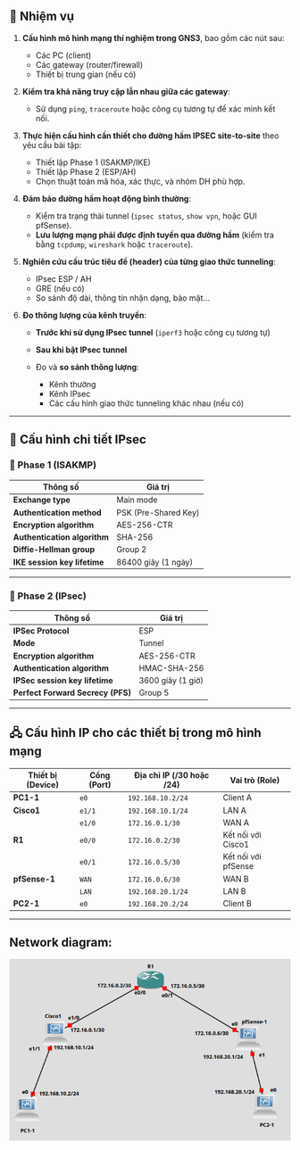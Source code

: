 ## 📘 Nhiệm vụ

1. **Cấu hình mô hình mạng thí nghiệm trong GNS3**, bao gồm các nút sau:

   * Các PC (client)
   * Các gateway (router/firewall)
   * Thiết bị trung gian (nếu có)

2. **Kiểm tra khả năng truy cập lẫn nhau giữa các gateway**:

   * Sử dụng `ping`, `traceroute` hoặc công cụ tương tự để xác minh kết nối.

3. **Thực hiện cấu hình cần thiết cho đường hầm IPSEC site-to-site** theo yêu cầu bài tập:

   * Thiết lập Phase 1 (ISAKMP/IKE)
   * Thiết lập Phase 2 (ESP/AH)
   * Chọn thuật toán mã hóa, xác thực, và nhóm DH phù hợp.

4. **Đảm bảo đường hầm hoạt động bình thường**:

   * Kiểm tra trạng thái tunnel (`ipsec status`, `show vpn`, hoặc GUI pfSense).
   * **Lưu lượng mạng phải được định tuyến qua đường hầm** (kiểm tra bằng `tcpdump`, `wireshark` hoặc `traceroute`).

5. **Nghiên cứu cấu trúc tiêu đề (header) của từng giao thức tunneling**:

   * IPsec ESP / AH
   * GRE (nếu có)
   * So sánh độ dài, thông tin nhận dạng, bảo mật...

6. **Đo thông lượng của kênh truyền**:

   * **Trước khi sử dụng IPsec tunnel** (`iperf3` hoặc công cụ tương tự)
   * **Sau khi bật IPsec tunnel**
   * Đo và **so sánh thông lượng**:

     * Kênh thường
     * Kênh IPsec
     * Các cấu hình giao thức tunneling khác nhau (nếu có)

---

## 🔐 Cấu hình chi tiết IPsec

### 📌 Phase 1 (ISAKMP)

| Thông số                     | Giá trị              |
| ---------------------------- | -------------------- |
| **Exchange type**            | Main mode            |
| **Authentication method**    | PSK (Pre-Shared Key) |
| **Encryption algorithm**     | AES-256-CTR          |
| **Authentication algorithm** | SHA-256              |
| **Diffie-Hellman group**     | Group 2              |
| **IKE session key lifetime** | 86400 giây (1 ngày)  |

---

### 📌 Phase 2 (IPsec)

| Thông số                          | Giá trị           |
| --------------------------------- | ----------------- |
| **IPSec Protocol**                | ESP               |
| **Mode**                          | Tunnel            |
| **Encryption algorithm**          | AES-256-CTR       |
| **Authentication algorithm**      | HMAC-SHA-256      |
| **IPSec session key lifetime**    | 3600 giây (1 giờ) |
| **Perfect Forward Secrecy (PFS)** | Group 5           |

---

## 🖧 Cấu hình IP cho các thiết bị trong mô hình mạng

| **Thiết bị (Device)** | **Cổng (Port)** | **Địa chỉ IP (/30 hoặc /24)** | **Vai trò (Role)**  |
| --------------------- | --------------- | ----------------------------- | ------------------- |
| **PC1-1**             | `e0`            | `192.168.10.2/24`             | Client A            |
| **Cisco1**            | `e1/1`          | `192.168.10.1/24`             | LAN A               |
|                       | `e1/0`          | `172.16.0.1/30`               | WAN A               |
| **R1**                | `e0/0`          | `172.16.0.2/30`               | Kết nối với Cisco1  |
|                       | `e0/1`          | `172.16.0.5/30`               | Kết nối với pfSense |
| **pfSense-1**         | `WAN`           | `172.16.0.6/30`               | WAN B               |
|                       | `LAN`           | `192.168.20.1/24`             | LAN B               |
| **PC2-1**             | `e0`            | `192.168.20.2/24`             | Client B            |

---
## Network diagram:

![Network diagram](../img/Lab_4_setup/diagram.png)


